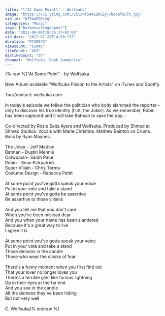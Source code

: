 ```yaml
---
title: "\"At Some Point\" - Wolfsuka"
image: "https:\/\/i.ytimg.com\/vi\/NT544EB0c2g\/hqdefault.jpg"
vid_id: "NT544EB0c2g"
categories: "Music"
tags: ["Batmancollegehumor"]
date: "2021-09-08T19:35:37+03:00"
vid_date: "2017-07-28T14:50:17Z"
duration: "PT5M27S"
viewcount: "61940"
likeCount: "453"
dislikeCount: "57"
channel: "Wolfsuka: Book Summaries"
---
```

{% raw %}&quot;At Some Point&quot; - by Wolfsuka<br /><br />New Album available &quot;Wolfsuka Poison to the Artists&quot; on iTunes and Spotify.<br /><br />Tour/contact: wolfsuka.com<br /><br />In today's episode we follow the politician who body slammed the reporter - only to discover his true identity (hint, the Joker).  As we remember, Robin has been captured and it will take Batman to save the day...<br /><br />Co-directed by Rosie Seitz Ayers and Wolfsuka. Produced by Shmed at Shmed Studios. Vocals with Marie Christine. Mathew Bainton on Drums. Bass by Ryan Maynes. <br /><br />The Joker - Jeff Medley<br />Batman - Dustin Mennie<br />Catwoman- Sarah Pace<br />Robin - Sean Kirkpatrick<br />Super Villain - Chris Torma<br />Costume Design - Rebecca Pettit <br /><br />At some point you've gotta speak your voice<br />Put in your vote and take a stand<br />At some point you've gotta be assertive<br />Be assertive to those villains<br /><br />And you tell me that you don't care <br />When you've been mislead dear<br />And you when your name has been slandered<br />Because it's a great way to live<br />I agree it is<br /><br />At some point you've gotta speak your voice<br />Put in your vote and take a stand<br />Those demons in the candle<br />Those who wear the cloaks of fear<br /><br />There's a funny moment when you first find out<br />That your lover no longer loves you<br />There's a terrible glint like furious lightning<br />Up in their eyes at the far end<br />And you see in the candle<br />All the demons they've been hiding<br />But not very well<br /><br />C. Wolfsuka{% endraw %}

